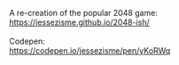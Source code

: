 A re-creation of the popular 2048 game:
<br>
https://jessezisme.github.io/2048-ish/
<br>
<br>
Codepen:
<br>
https://codepen.io/jessezisme/pen/yKoRWq
